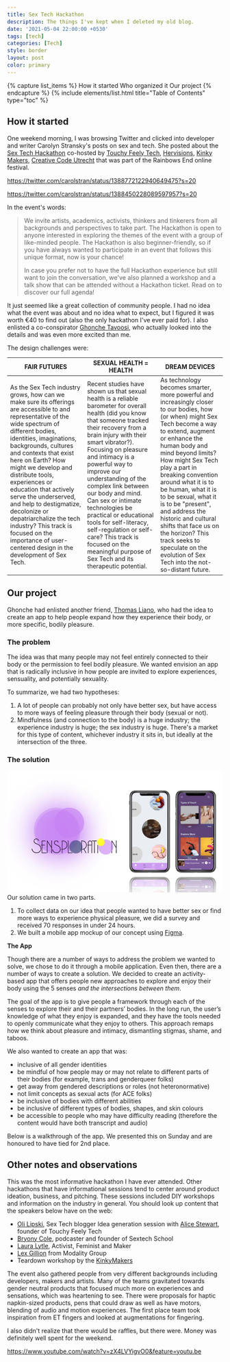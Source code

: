 ```yaml
---
title: Sex Tech Hackathon
description: The things I've kept when I deleted my old blog.
date: '2021-05-04 22:00:00 +0530'
tags: [tech]
categories: [Tech]
style: border
layout: post
color: primary
---
```



{% capture list_items %}
How it started
Who organized it
Our project
{% endcapture %}
{% include elements/list.html title="Table of Contents" type="toc" %}

## How it started

One weekend morning, I was browsing Twitter and clicked into developer and writer Carolyn Stransky's posts on sex and tech. She posted about the  [Sex Tech Hackathon](https://hack.touchyfeely.tech/) co-hosted by [Touchy Feely Tech](https://hack.touchyfeely.tech/), [Hervisions](https://hervisions.world/), [Kinky Makers](https://kinkymakers.com/), [Creative Code Utrecht](https://creativecodingutrecht.nl/) that was part of the Rainbows End online festival. 

https://twitter.com/carolstran/status/1388772122940649475?s=20

https://twitter.com/carolstran/status/1388450228089597957?s=20

In the event's words:
>We invite artists, academics, activists, thinkers and tinkerers from all backgrounds and perspectives to take part. The Hackathon is open to anyone interested in exploring the themes of the event with a group of like-minded people. The Hackathon is also beginner-friendly, so if you have always wanted to participate in an event that follows this unique format, now is your chance!
>
>In case you prefer not to have the full Hackathon experience but still want to join the conversation, we've also planned a workshop and a talk show that can be attended without a Hackathon ticket. Read on to discover our full agenda!

It just seemed like a great collection of community people. I had no idea what the event was about and no idea what to expect, but I figured it was worth €40 to find out (also the only hackathon I've ever paid for). I also enlisted a co-conspirator [Ghonche Tavoosi](https://twitter.com/glenatavoosi), who actually looked into the details and was even more excited than me. 

The design challenges were:



| FAIR FUTURES | SEXUAL HEALTH = HEALTH| DREAM DEVICES |
| -------- | -------- | -------- |
| As the Sex Tech industry grows, how can we make sure its offerings are accessible to and representative of the wide spectrum of different bodies, identities, imaginations, backgrounds, cultures and contexts that exist here on Earth? How might we develop and distribute tools, experiences or education that actively serve the underserved, and help to destigmatize, decolonize or depatriarchalize the tech industry? This track is focused on the importance of user-centered design in the development of Sex Tech. | Recent studies have shown us that sexual health is a reliable barometer for overall health (did you know that someone tracked their recovery from a brain injury with their smart vibrator?). Focusing on pleasure and intimacy is a powerful way to improve our understanding of the complex link between our body and mind. Can sex or intimate technologies be practical or educational tools for self-literacy, self-regulation or self-care? This track is focused on the meaningful purpose of Sex Tech and its therapeutic potential.| As technology becomes smarter, more powerful and increasingly closer to our bodies, how (or when) might Sex Tech become a way to extend, augment or enhance the human body and mind beyond limits? How might Sex Tech play a part in breaking convention around what it is to be human, what it is to be sexual, what it is to be "present", and address the historic and cultural shifts that face us on the horizon? This track seeks to speculate on the evolution of Sex Tech into the not-so-distant future. |




## Our project
Ghonche had enlisted another friend, [Thomas Liano](https://www.linkedin.com/feed/update/urn:li:activity:6794673645546430464/), who had the idea to create an app to help people expand how they experience their body, or more specific, bodily pleasure. 

### The problem
The idea was that many people may not feel entirely connected to their body or the permission to feel bodily pleasure. We wanted envision an app that is radically inclusive in how people are invited to explore experiences, sensuality, and potentially sexuality. 

To summarize, we had two hypotheses:
1. A lot of people can probably not only have better sex, but have access to more ways of feeling pleasure through their body (sexual or not). 
2. Mindfulness (and connection to the body) is a huge industry; the experience industry is huge; the sex industry is huge. There's a market for this type of content, whichever industry it sits in, but ideally at the intersection of the three.

### The solution
![Sensploration app mockup with two smartphones. One phone shows 5 bubbles for each of the 5 senses, touch, feel, taste, hear, and smell. The other phone has a playlist for Touch including light, deep, move, and toys](/assets/images/projects/Sensploration-app.jpg)
Our solution came in two parts. 
1. To collect data on our idea that people wanted to have better sex or find more ways to experience physical pleasure, we did a survey and received 70 responses in under 24 hours. 
2. We built a mobile app mockup of our concept using [Figma](https://figma.com).

**The App**

Though there are a number of ways to address the problem we wanted to solve, we chose to do it through a mobile application. Even  then, there are a number of ways to create a solution. We decided to create an activity-based app that offers people new approaches to explore and enjoy their body using the 5 senses *and the intersections between them*.

The goal of the app is to give people a framework through each of the senses to explore their and their partners’ bodies. In the long run, the user’s knowledge of what they enjoy is expanded, and they have the tools needed to openly communicate what they enjoy to others. This approach remaps how we think about pleasure and intimacy, dismantling stigmas, shame, and taboos. 

We also wanted to create an app that was:

- inclusive of all gender identities
- be mindful of how people may or may not relate to different parts of their bodies (for example, trans and genderqueer folks)
- get away from gendered descriptions or roles (not heteronormative)
- not limit concepts as sexual acts (for ACE folks)
- be inclusive of bodies with different abilities
- be inclusive of different types of bodies, shapes, and skin colours 
- be accessible to people who may have difficulty reading (therefore the content would have both transcript and audio)

Below is a walkthrough of the app. We presented this on Sunday and are honoured to have tied for 2nd place.


## Other notes and observations

This was the most informative hackathon I have ever attended. Other hackathons that have informational sessions tend to center around product ideation, business, and pitching. These sessions included DIY workshops and information on the industry in general. You should look up content that the speakers below have on the web:
- [Oli Lipski](https://twitter.com/LipskiOli), Sex Tech blogger
Idea generation session with [Alice Stewart](https://twitter.com/alicestew_art), founder of Touchy Feely Tech
- [Bryony Cole](https://www.linkedin.com/in/bryonycole/), podcaster and founder of Sextech School
- [Laura Lytle](https://laura.dev/), Activist, Feminist and Maker
- [Lex Gillion](https://www.linkedin.com/in/lexgillon/) from Modality Group
- Teardown workshop by the [KinkyMakers](https://kinkymakers.com/)

The event also gathered people from very different backgrounds including developers, makers and artists. Many of the teams gravitated towards gender neutral products that focused much more on experiences and sensations, which was heartening to see. There were proposals for haptic napkin-sized products, pens that could draw as well as have motors, blending of audio and motion experiences. The first place team took inspiration from ET fingers and looked at augmentations for fingering.

I also didn't realize that there would be raffles, but there were. Money was definitely well spent for the weekend.

https://www.youtube.com/watch?v=zX4LVYigvO0&feature=youtu.be
